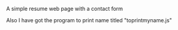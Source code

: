 A simple resume web page with a contact form

Also I have got the program to print name titled "toprintmyname.js"
